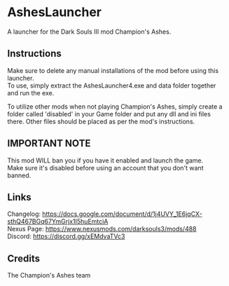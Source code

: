# AshesLauncher
A launcher for the Dark Souls III mod Champion's Ashes.


## Instructions
Make sure to delete any manual installations of the mod before using this launcher.  
To use, simply extract the AshesLauncher4.exe and data folder together and run the exe.

To utilize other mods when not playing Champion's Ashes, simply create a folder called 'disabled' in your Game folder and put any dll and ini files there. 
Other files should be placed as per the mod's instructions.


## IMPORTANT NOTE
This mod WILL ban you if you have it enabled and launch the game.   
Make sure it's disabled before using an account that you don't want banned.

## Links
Changelog: 	  https://docs.google.com/document/d/1j4UVY_1E6jqCX-sthQ467BGq67YmGrjx1I5huEmtciA  
Nexus Page: 	https://www.nexusmods.com/darksouls3/mods/488  
Discord: 	    https://discord.gg/xEMdvaTVc3

## Credits
The Champion's Ashes team  
